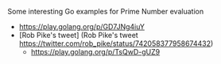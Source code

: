 
Some interesting Go examples for Prime Number evaluation
* https://play.golang.org/p/GD7JNg4iuY
* [Rob Pike's tweet] (Rob Pike's tweet https://twitter.com/rob_pike/status/742058377958674432)
  * https://play.golang.org/p/TsQwD-gUZ9
